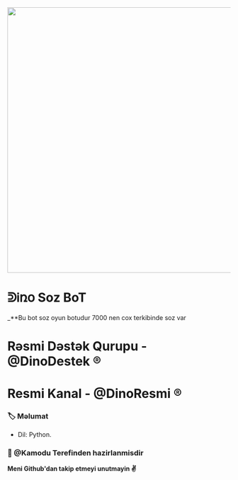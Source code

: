 <div align="center">
  <img src="https://te.legra.ph/file/be18eef0ed2c1470a9b9b.jpg" width="600" height="600">
</div>



# ᕲᎥռօ Soz BoT
_**Bu bot soz oyun botudur 7000 nen cox terkibinde soz var

# Rəsmi Dəstək Qurupu - @DinoDestek ®️
# Resmi Kanal - @DinoResmi ®️

### 🏷 Məlumat
- Dil: Python.

### 🎯 @Kamodu Terefinden hazirlanmisdir
**Meni Github'dan takip etmeyi unutmayin ✌️**
